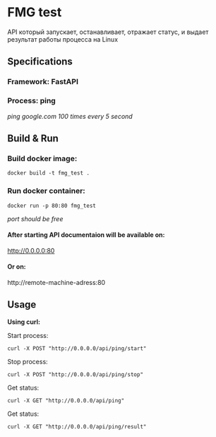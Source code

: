 # FMG test  
API который запускает, останавливает, отражает статус, и выдает результат работы процесса на Linux

## Specifications

### Framework:  FastAPI  
### Process:    ping  

*ping google.com 100 times every 5 second*


## Build & Run

### Build docker image:

```console
docker build -t fmg_test .
```  


### Run docker container:
```console
docker run -p 80:80 fmg_test
```  

*port should be free*

#### After starting API documentaion will be available on:  
http://0.0.0.0:80

#### Or on:  
http://remote-machine-adress:80  


## Usage
**Using curl:**

Start process:  
```console
curl -X POST "http://0.0.0.0/api/ping/start"
```  

Stop process:  
```console
curl -X POST "http://0.0.0.0/api/ping/stop"
```  

Get status:  
```console
curl -X GET "http://0.0.0.0/api/ping"
```  

Get status:  
```console
curl -X GET "http://0.0.0.0/api/ping/result"
```  



